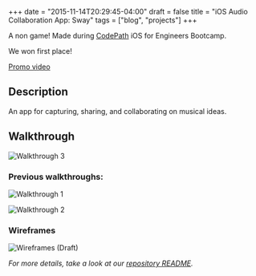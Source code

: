 +++
date = "2015-11-14T20:29:45-04:00"
draft = false
title = "iOS Audio Collaboration App: Sway"
tags = ["blog", "projects"]
+++

A non game! Made during [CodePath](https://www.codepath.com/) iOS for Engineers Bootcamp.

We won first place!
 
[Promo video](https://www.youtube.com/watch?v=fBN2du0JXio)

## Description
An app for capturing, sharing, and collaborating on musical ideas.

## Walkthrough 
![Walkthrough 3](../../img/sway/walkthrough3.gif)

### Previous walkthroughs: 
![Walkthrough 1](../../img/sway/walkthrough1.gif)

![Walkthrough 2](../../img/sway/walkthrough2.gif)

### Wireframes
![Wireframes (Draft)](../../img/sway/userflow.png)

_For more details, take a look at our [repository README](https://github.com/teamVCH/sway)._
